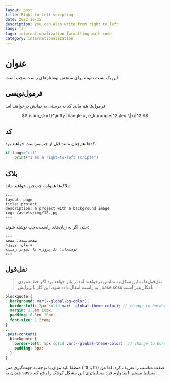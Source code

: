 ```yaml
---
layout: post
title: Right to left scripting
date: 2022-10-15 
description: you can also write from right to left
lang: fa
tags: internationalization formatting math code
category: internationalization
---
```


# عنوان
این یک پست نمونه برای سنجش نوشتارهای راست‌به‌چپ است.


## فرمول‌نویسی
فرمول‌ها هم مانند کد به درستی به نمایش در‌خواهند آمد:


$$
\sum_{k=1}^\infty |\langle x, e_k \rangle|^2 \leq \|x\|^2
$$

## کد
کدها هم‌چنان مانند قبل از چپ‌به‌راست خواهند بود.

```python
if lang=="rtl"
    print("I am a right-to-left script!")
```

## بلاک
بلاک‌ها همواره چپ‌چین خواهند ماند:

    ---
    layout: page
    title: project
    description: a project with a background image
    img: /assets/img/12.jpg
    ---

حتی اگر به زبان‌های راست‌به‌چپ نوشته شوند:

    ---
    صفحه‌بندی: صفحه
    عنوان: پروژه
    توضیحات: یک پروژه با تصویر زمینه
    ---

## نقل‌قول
> نقل‌قول‌ها به این شکل به نمایش درخواهند آمد.
زیباتر خواهد بود اگر خط عمودی به راست انتقال داده شود. این کار با ویرایش _base.scss امکان‌پذیر است:

```scss
blockquote {
  background: var(--global-bg-color);
  border-left: 2px solid var(--global-theme-color); // change to border-right:
  margin: 1.5em 10px;
  padding: 0.5em 10px;
  font-size: 1.2rem;
}
...
.post-content{
  blockquote {
    border-left: 5px solid var(--global-theme-color); // change to border-right: ...
    padding: 8px;
  }
}
```

منطقا باید بتوان با توجه به جهت‌گیری متن (rtl یا ltr) صفت مناسب را تعریف کرد. اما من چندان به sass مسلط نیستم. امیدوارم فرد مسلط‌تری این مشکل کوچک را رفع کند.
